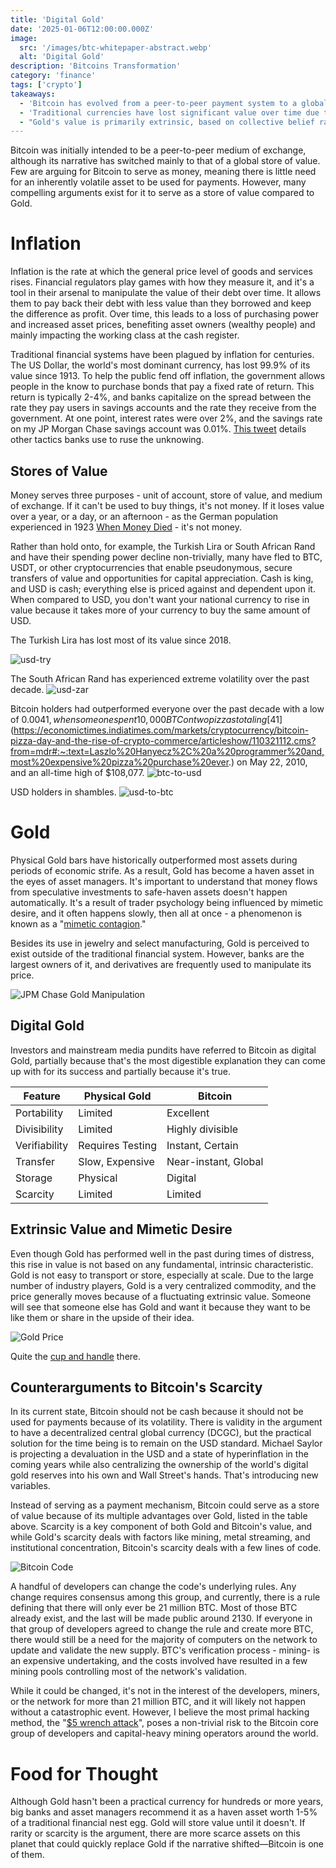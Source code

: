 ```yaml
---
title: 'Digital Gold'
date: '2025-01-06T12:00:00.000Z'
image:
  src: '/images/btc-whitepaper-abstract.webp'
  alt: 'Digital Gold'
description: 'Bitcoins Transformation'
category: 'finance'
tags: ['crypto']
takeaways:
  - 'Bitcoin has evolved from a peer-to-peer payment system to a global store of value and offers advantages over physical gold in portability, divisibility, and verifiability.'
  - 'Traditional currencies have lost significant value over time due to inflation.'
  - "Gold's value is primarily extrinsic, based on collective belief rather than intrinsic utility."
---
```


Bitcoin was initially intended to be a peer-to-peer medium of exchange, although its narrative has switched mainly to that of a global store of value. Few are arguing for Bitcoin to serve as money, meaning there is little need for an inherently volatile asset to be used for payments. However, many compelling arguments exist for it to serve as a store of value compared to Gold.

# Inflation

Inflation is the rate at which the general price level of goods and services rises. Financial regulators play games with how they measure it, and it's a tool in their arsenal to manipulate the value of their debt over time. It allows them to pay back their debt with less value than they borrowed and keep the difference as profit. Over time, this leads to a loss of purchasing power and increased asset prices, benefiting asset owners (wealthy people) and mainly impacting the working class at the cash register.

Traditional financial systems have been plagued by inflation for centuries. The US Dollar, the world's most dominant currency, has lost 99.9% of its value since 1913. To help the public fend off inflation, the government allows people in the know to purchase bonds that pay a fixed rate of return. This return is typically 2-4%, and banks capitalize on the spread between the rate they pay users in savings accounts and the rate they receive from the government. At one point, interest rates were over 2%, and the savings rate on my JP Morgan Chase savings account was 0.01%. [This tweet](https://x.com/zacharyr0th/status/1829654300450009530) details other tactics banks use to ruse the unknowing.

## Stores of Value

Money serves three purposes - unit of account, store of value, and medium of exchange. If it can't be used to buy things, it's not money. If it loses value over a year, or a day, or an afternoon - as the German population experienced in 1923 [When Money Died](https://www.goodreads.com/book/show/8567383-when-money-dies) - it's not money.

Rather than hold onto, for example, the Turkish Lira or South African Rand and have their spending power decline non-trivially, many have fled to BTC, USDT, or other cryptocurrencies that enable pseudonymous, secure transfers of value and opportunities for capital appreciation. Cash is king, and USD is cash; everything else is priced against and dependent upon it. When compared to USD, you don't want your national currency to rise in value because it takes more of your currency to buy the same amount of USD.

The Turkish Lira has lost most of its value since 2018.

![usd-try](/images/usd-try.webp)

The South African Rand has experienced extreme volatility over the past decade.
![usd-zar](/images/usd-zar.webp)

Bitcoin holders had outperformed everyone over the past decade with a low of $0.0041, when someone spent 10,000 BTC on two pizzas totaling [$41](https://economictimes.indiatimes.com/markets/cryptocurrency/bitcoin-pizza-day-and-the-rise-of-crypto-commerce/articleshow/110321112.cms?from=mdr#:~:text=Laszlo%20Hanyecz%2C%20a%20programmer%20and,most%20expensive%20pizza%20purchase%20ever.) on May 22, 2010, and an all-time high of $108,077.
![btc-to-usd](/images/btc-usd.webp)

USD holders in shambles.
![usd-to-btc](/images/usd-btc.webp)

# Gold

Physical Gold bars have historically outperformed most assets during periods of economic strife. As a result, Gold has become a haven asset in the eyes of asset managers. It's important to understand that money flows from speculative investments to safe-haven assets doesn't happen automatically. It's a result of trader psychology being influenced by mimetic desire, and it often happens slowly, then all at once - a phenomenon is known as a "[mimetic contagion](https://mimetictheory.com/mimetic-contagion/)."

Besides its use in jewelry and select manufacturing, Gold is perceived to exist outside of the traditional financial system. However, banks are the largest owners of it, and derivatives are frequently used to manipulate its price.

![JPM Chase Gold Manipulation](/images/jpm-criminals.webp)

## Digital Gold

Investors and mainstream media pundits have referred to Bitcoin as digital Gold, partially because that's the most digestible explanation they can come up with for its success and partially because it's true.

| Feature       | Physical Gold    | Bitcoin              |
| ------------- | ---------------- | -------------------- |
| Portability   | Limited          | Excellent            |
| Divisibility  | Limited          | Highly divisible     |
| Verifiability | Requires Testing | Instant, Certain     |
| Transfer      | Slow, Expensive  | Near-instant, Global |
| Storage       | Physical         | Digital              |
| Scarcity      | Limited          | Limited              |

## Extrinsic Value and Mimetic Desire

Even though Gold has performed well in the past during times of distress, this rise in value is not based on any fundamental, intrinsic characteristic. Gold is not easy to transport or store, especially at scale. Due to the large number of industry players, Gold is a very centralized commodity, and the price generally moves because of a fluctuating extrinsic value. Someone will see that someone else has Gold and want it because they want to be like them or share in the upside of their idea.

![Gold Price](/images/gold-chart.webp)

Quite the [cup and handle](https://www.strike.money/technical-analysis/cup-and-handle) there.

## Counterarguments to Bitcoin's Scarcity

In its current state, Bitcoin should not be cash because it should not be used for payments because of its volatility. There is validity in the argument to have a decentralized central global currency (DCGC), but the practical solution for the time being is to remain on the USD standard. Michael Saylor is projecting a devaluation in the USD and a state of hyperinflation in the coming years while also centralizing the ownership of the world's digital gold reserves into his own and Wall Street's hands. That's introducing new variables.

Instead of serving as a payment mechanism, Bitcoin could serve as a store of value because of its multiple advantages over Gold, listed in the table above. Scarcity is a key component of both Gold and Bitcoin's value, and while Gold's scarcity deals with factors like mining, metal streaming, and institutional concentration, Bitcoin's scarcity deals with a few lines of code.

![Bitcoin Code](/images/btc-21m.webp)

A handful of developers can change the code's underlying rules. Any change requires consensus among this group, and currently, there is a rule defining that there will only ever be 21 million BTC. Most of those BTC already exist, and the last will be made public around 2130. If everyone in that group of developers agreed to change the rule and create more BTC, there would still be a need for the majority of computers on the network to update and validate the new supply. BTC's verification process - mining- is an expensive undertaking, and the costs involved have resulted in a few mining pools controlling most of the network's validation.

While it could be changed, it's not in the interest of the developers, miners, or the network for more than 21 million BTC, and it will likely not happen without a catastrophic event. However, I believe the most primal hacking method, the "[$5 wrench attack](https://www.financemagnates.com/terms/5/5-wrench-attack/)", poses a non-trivial risk to the Bitcoin core group of developers and capital-heavy mining operators around the world.

# Food for Thought

Although Gold hasn't been a practical currency for hundreds or more years, big banks and asset managers recommend it as a haven asset worth 1-5% of a traditional financial nest egg. Gold will store value until it doesn't. If rarity or scarcity is the argument, there are more scarce assets on this planet that could quickly replace Gold if the narrative shifted—Bitcoin is one of them.
